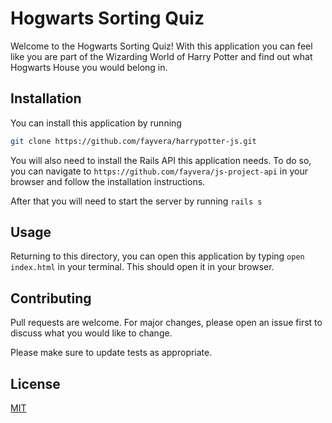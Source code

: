 # Hogwarts Sorting Quiz

Welcome to the Hogwarts Sorting Quiz! With this application you can feel like you are part of the Wizarding World of Harry Potter and find out what Hogwarts House you would belong in. 



## Installation

You can install this application by running 
```bash
git clone https://github.com/fayvera/harrypotter-js.git
``` 
You will also need to install the Rails API this application needs.
To do so, you can navigate to
```https://github.com/fayvera/js-project-api``` in your browser and follow the installation instructions.


After that you will need to start the server by running ```rails s```

## Usage


Returning to this directory, you can open this application by typing ```open index.html``` in your terminal. This should open it in your browser.


## Contributing
Pull requests are welcome. For major changes, please open an issue first to discuss what you would like to change.

Please make sure to update tests as appropriate.

## License
[MIT](https://choosealicense.com/licenses/mit/)